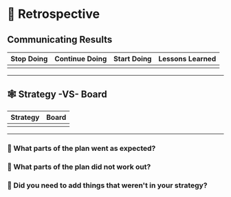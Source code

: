 # 💫 Retrospective

## Communicating Results

| Stop Doing    | Continue Doing  | Start Doing | Lessons Learned |
| ------        | :-----:         | :-----:     | :-------:       |
|               |                 |             |                 |

---

## 🕸 Strategy -VS- Board

|      Strategy      |        Board           |
|      :------:      |       :-----:          |
|                    |                        |

---

### 🌱 What parts of the plan went as expected?

### 🌱 What parts of the plan did not work out?

### 🌱 Did you need to add things that weren't in your strategy?
